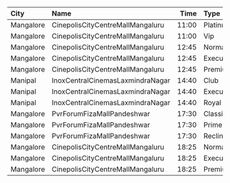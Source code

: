 | City      | Name                             |  Time | Type      | Price | Capacity | Booked |
| :-------- | :------------------------------- | ----: | :-------- | ----: | -------: | -----: |
| Mangalore | CinepolisCityCentreMallMangaluru | 11:00 | Platinum  |  150₹ |       24 |      0 |
| Mangalore | CinepolisCityCentreMallMangaluru | 11:00 | Vip       |  200₹ |        9 |      0 |
| Mangalore | CinepolisCityCentreMallMangaluru | 12:45 | Normal    |  150₹ |       13 |      0 |
| Mangalore | CinepolisCityCentreMallMangaluru | 12:45 | Executive |  150₹ |       67 |      0 |
| Mangalore | CinepolisCityCentreMallMangaluru | 12:45 | Premium   |  150₹ |       29 |      7 |
| Manipal   | InoxCentralCinemasLaxmindraNagar | 14:40 | Club      |  130₹ |        8 |      0 |
| Manipal   | InoxCentralCinemasLaxmindraNagar | 14:40 | Executive |  130₹ |       20 |      0 |
| Manipal   | InoxCentralCinemasLaxmindraNagar | 14:40 | Royal     |  250₹ |        4 |      0 |
| Mangalore | PvrForumFizaMallPandeshwar       | 17:30 | Classic   |  150₹ |       48 |      0 |
| Mangalore | PvrForumFizaMallPandeshwar       | 17:30 | Prime     |  150₹ |       28 |      0 |
| Mangalore | PvrForumFizaMallPandeshwar       | 17:30 | Recliner  |  300₹ |        6 |      0 |
| Mangalore | CinepolisCityCentreMallMangaluru | 18:25 | Normal    |  150₹ |       13 |      0 |
| Mangalore | CinepolisCityCentreMallMangaluru | 18:25 | Executive |  150₹ |       67 |      0 |
| Mangalore | CinepolisCityCentreMallMangaluru | 18:25 | Premium   |  150₹ |       29 |      5 |